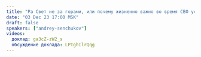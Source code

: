 ```yaml
---
title: "Ра Свет не за горами, или почему жизненно важно во время СВО успеть выйти из лабиринта западных «ценностей»"
date: "03 Dec 23 17:00 MSK"
draft: false
speakers: ["andrey-senchukov"]
videos:
  доклад: ga3cZ-zW2_s
  обсуждение доклада: LPTghIlrQqg
---
```

